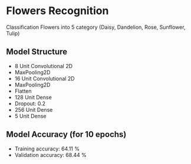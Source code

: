 # Flowers Recognition
Classification Flowers into 5 category (Daisy, Dandelion, Rose, Sunflower, Tulip)

## Model Structure
- 8 Unit Convolutional 2D
- MaxPooling2D
- 16 Unit Convolutional 2D
- MaxPooling2D
- Flatten
- 128 Unit Dense
- Dropout: 0.2
- 256 Unit Dense
- 5 Unit Dense

## Model Accuracy (for 10 epochs)
- Training accuracy: 64.11 %
- Validation accuracy: 68.44 %

